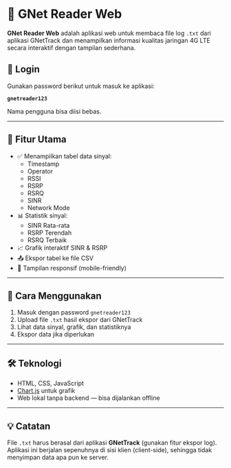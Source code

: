 # 📶 GNet Reader Web

**GNet Reader Web** adalah aplikasi web untuk membaca file log `.txt` dari aplikasi GNetTrack dan menampilkan informasi kualitas jaringan 4G LTE secara interaktif dengan tampilan sederhana.

## 🔐 Login
Gunakan password berikut untuk masuk ke aplikasi:

**`gnetreader123`**

Nama pengguna bisa diisi bebas.

---

## 📂 Fitur Utama

- ✅ Menampilkan tabel data sinyal:
  - Timestamp
  - Operator
  - RSSI
  - RSRP
  - RSRQ
  - SINR
  - Network Mode
- 📊 Statistik sinyal:
  - SINR Rata-rata
  - RSRP Terendah
  - RSRQ Terbaik
- 📈 Grafik interaktif SINR & RSRP
- 📤 Ekspor tabel ke file CSV
- 📱 Tampilan responsif (mobile-friendly)

---

## 🚀 Cara Menggunakan

1. Masuk dengan password `gnetreader123`
2. Upload file `.txt` hasil ekspor dari GNetTrack
3. Lihat data sinyal, grafik, dan statistiknya
4. Ekspor data jika diperlukan

---

## 🛠️ Teknologi

- HTML, CSS, JavaScript
- [Chart.js](https://www.chartjs.org/) untuk grafik
- Web lokal tanpa backend — bisa dijalankan offline

---

## 💡 Catatan

File `.txt` harus berasal dari aplikasi **GNetTrack** (gunakan fitur ekspor log). Aplikasi ini berjalan sepenuhnya di sisi klien (client-side), sehingga tidak menyimpan data apa pun ke server.


